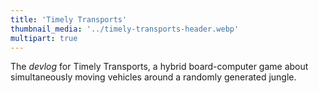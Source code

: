 ```yaml
---
title: 'Timely Transports'
thumbnail_media: '../timely-transports-header.webp'
multipart: true
---
```


The _devlog_ for Timely Transports, a hybrid board-computer game about simultaneously moving vehicles around a randomly generated jungle.